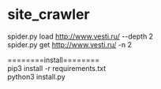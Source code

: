# site_crawler  

spider.py load http://www.vesti.ru/ --depth 2  
spider.py get http://www.vesti.ru/ -n 2  
  
========install========  
pip3 install -r requirements.txt  
python3 install.py  
  
